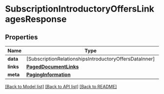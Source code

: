 # SubscriptionIntroductoryOffersLinkagesResponse

## Properties
Name | Type | Description | Notes
------------ | ------------- | ------------- | -------------
**data** | [SubscriptionRelationshipsIntroductoryOffersDataInner] |  | 
**links** | [**PagedDocumentLinks**](PagedDocumentLinks.md) |  | 
**meta** | [**PagingInformation**](PagingInformation.md) |  | [optional] 

[[Back to Model list]](../README.md#documentation-for-models) [[Back to API list]](../README.md#documentation-for-api-endpoints) [[Back to README]](../README.md)


